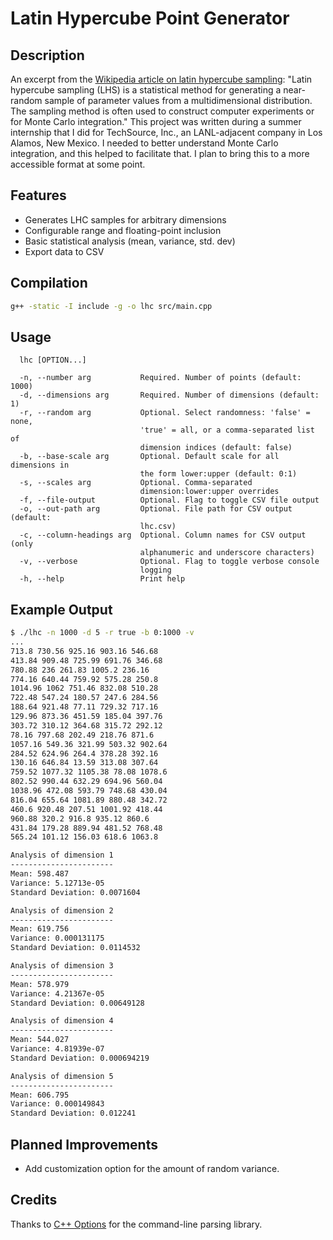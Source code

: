 # Latin Hypercube Point Generator

## Description

An excerpt from the [Wikipedia article on latin hypercube sampling](https://en.wikipedia.org/wiki/Latin_hypercube_sampling#cite_note-C3M-1): "Latin hypercube sampling (LHS) is a statistical method for generating a near-random sample of parameter values from a multidimensional distribution. The sampling method is often used to construct computer experiments or for Monte Carlo integration." This project was written during a summer internship that I did for TechSource, Inc., an LANL-adjacent company in Los Alamos, New Mexico. I needed to better understand Monte Carlo integration, and this helped to facilitate that. I plan to bring this to a more accessible format at some point.

## Features

-   Generates LHC samples for arbitrary dimensions
-   Configurable range and floating-point inclusion
-   Basic statistical analysis (mean, variance, std. dev)
-   Export data to CSV

## Compilation

```bash
g++ -static -I include -g -o lhc src/main.cpp
```

## Usage

```
  lhc [OPTION...]

  -n, --number arg           Required. Number of points (default: 1000)
  -d, --dimensions arg       Required. Number of dimensions (default: 1)
  -r, --random arg           Optional. Select randomness: 'false' = none,
                             'true' = all, or a comma-separated list of
                             dimension indices (default: false)
  -b, --base-scale arg       Optional. Default scale for all dimensions in
                             the form lower:upper (default: 0:1)
  -s, --scales arg           Optional. Comma-separated
                             dimension:lower:upper overrides
  -f, --file-output          Optional. Flag to toggle CSV file output
  -o, --out-path arg         Optional. File path for CSV output (default:
                             lhc.csv)
  -c, --column-headings arg  Optional. Column names for CSV output (only
                             alphanumeric and underscore characters)
  -v, --verbose              Optional. Flag to toggle verbose console
                             logging
  -h, --help                 Print help
```

## Example Output

```bash
$ ./lhc -n 1000 -d 5 -r true -b 0:1000 -v
...
713.8 730.56 925.16 903.16 546.68
413.84 909.48 725.99 691.76 346.68
780.88 236 261.83 1005.2 236.16
774.16 640.44 759.92 575.28 250.8
1014.96 1062 751.46 832.08 510.28
722.48 547.24 180.57 247.6 284.56
188.64 921.48 77.11 729.32 717.16
129.96 873.36 451.59 185.04 397.76
303.72 310.12 364.68 315.72 292.12
78.16 797.68 202.49 218.76 871.6
1057.16 549.36 321.99 503.32 902.64
284.52 624.96 264.4 378.28 392.16
130.16 646.84 13.59 313.08 307.64
759.52 1077.32 1105.38 78.08 1078.6
802.52 990.44 632.29 694.96 560.04
1038.96 472.08 593.79 748.68 430.04
816.04 655.64 1081.89 880.48 342.72
460.6 920.48 207.51 1001.92 418.44
960.88 320.2 916.8 935.12 860.6
431.84 179.28 889.94 481.52 768.48
565.24 101.12 156.03 618.6 1063.8

Analysis of dimension 1
-----------------------
Mean: 598.487
Variance: 5.12713e-05
Standard Deviation: 0.0071604

Analysis of dimension 2
-----------------------
Mean: 619.756
Variance: 0.000131175
Standard Deviation: 0.0114532

Analysis of dimension 3
-----------------------
Mean: 578.979
Variance: 4.21367e-05
Standard Deviation: 0.00649128

Analysis of dimension 4
-----------------------
Mean: 544.027
Variance: 4.81939e-07
Standard Deviation: 0.000694219

Analysis of dimension 5
-----------------------
Mean: 606.795
Variance: 0.000149843
Standard Deviation: 0.012241
```

## Planned Improvements

-   Add customization option for the amount of random variance.

## Credits

Thanks to [C++ Options](https://github.com/jarro2783/cxxopts) for the command-line parsing library.
